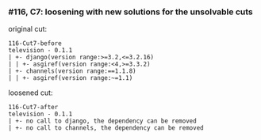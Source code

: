 ### #116, C7: loosening with new solutions for the unsolvable cuts
original cut:

```
116-Cut7-before
television - 0.1.1
| +- django(version range:>=3.2,<=3.2.16)
| | +- asgiref(version range:<4,>=3.3.2)
| +- channels(version range:==1.1.8)
| | +- asgiref(version range:~=1.1)
```




loosened cut:
```
116-Cut7-after
television - 0.1.1
| +- no call to django, the dependency can be removed
| +- no call to channels, the dependency can be removed
```



